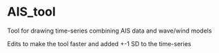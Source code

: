 # AIS_tool
Tool for drawing time-series combining AIS data and wave/wind models

Edits to make the tool faster and added +-1 SD to the time-series

